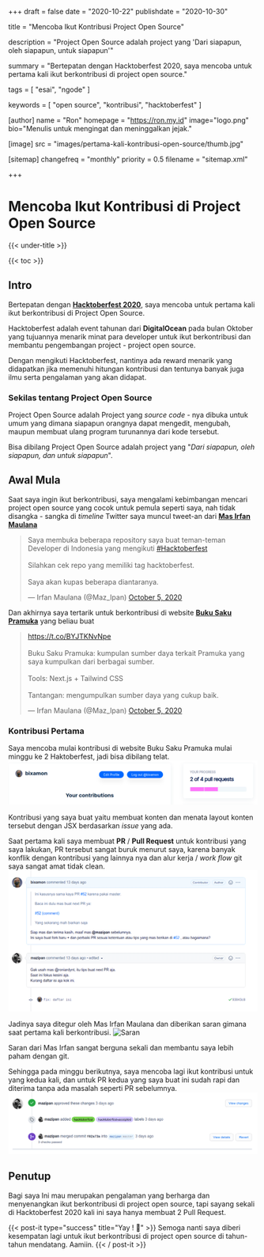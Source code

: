 +++
draft = false
date = "2020-10-22"
publishdate = "2020-10-30"

title = "Mencoba Ikut Kontribusi Project Open Source"

description = "Project Open Source adalah project yang 'Dari siapapun, oleh siapapun, untuk siapapun'"

summary = "Bertepatan dengan Hacktoberfest 2020, saya mencoba untuk pertama kali ikut berkontribusi di project open source."

tags = [
  "esai",
  "ngode"
]

keywords = [
  "open source",
  "kontribusi",
  "hacktoberfest"
]

[author]
    name = "Ron"
    homepage = "https://ron.my.id"
    image="logo.png"
    bio="Menulis untuk mengingat dan meninggalkan jejak."

[image]
    src = "images/pertama-kali-kontribusi-open-source/thumb.jpg"

[sitemap]
    changefreq = "monthly"
    priority = 0.5
    filename = "sitemap.xml"

+++

# Mencoba Ikut Kontribusi di Project Open Source

{{< under-title >}}

{{< toc >}}

## Intro

Bertepatan dengan [**Hacktoberfest 2020**](https://hacktoberfest.digitalocean.com/), saya mencoba untuk pertama kali ikut berkontribusi di Project Open Source.

Hacktoberfest adalah event tahunan dari **DigitalOcean** pada bulan Oktober yang tujuannya menarik minat para developer untuk ikut berkontribusi dan membantu pengembangan project - project open source.

Dengan mengikuti Hacktoberfest, nantinya ada reward menarik yang didapatkan jika memenuhi hitungan kontribusi dan tentunya banyak juga ilmu serta pengalaman yang akan didapat.

### Sekilas tentang Project Open Source

Project Open Source adalah Project yang _source code_ - nya dibuka untuk umum yang dimana siapapun orangnya dapat mengedit, mengubah, maupun membuat ulang program turunannya dari kode tersebut.

Bisa dibilang Project Open Source adalah project yang "_Dari siapapun, oleh siapapun, dan untuk siapapun_".

## Awal Mula

Saat saya ingin ikut berkontribusi, saya mengalami kebimbangan mencari project open source yang cocok untuk pemula seperti saya, nah tidak disangka - sangka di _timeline_ Twitter saya muncul tweet-an dari [**Mas Irfan Maulana**](https://twitter.com/Maz_Ipan)

<blockquote class="twitter-tweet"><p lang="in" dir="ltr">Saya membuka beberapa repository saya buat teman-teman Developer di Indonesia yang mengikuti <a href="https://twitter.com/hashtag/Hacktoberfest?src=hash&amp;ref_src=twsrc%5Etfw">#Hacktoberfest</a><br><br>Silahkan cek repo yang memiliki tag hacktoberfest.<br><br>Saya akan kupas beberapa diantaranya.</p>&mdash; Irfan Maulana (@Maz_Ipan) <a href="https://twitter.com/Maz_Ipan/status/1313115004615315461?ref_src=twsrc%5Etfw">October 5, 2020</a></blockquote> <script async src="https://platform.twitter.com/widgets.js" charset="utf-8"></script>

Dan akhirnya saya tertarik untuk berkontribusi di website [**Buku Saku Pramuka**](https://buku-saku-pramuka.vercel.app/) yang beliau buat

<blockquote class="twitter-tweet"><p lang="in" dir="ltr"><a href="https://t.co/BYJTKNvNpe">https://t.co/BYJTKNvNpe</a><br><br>Buku Saku Pramuka: kumpulan sumber daya terkait Pramuka yang saya kumpulkan dari berbagai sumber.<br><br>Tools: Next.js + Tailwind CSS<br><br>Tantangan: mengumpulkan sumber daya yang cukup baik.</p>&mdash; Irfan Maulana (@Maz_Ipan) <a href="https://twitter.com/Maz_Ipan/status/1313116317294030848?ref_src=twsrc%5Etfw">October 5, 2020</a></blockquote> <script async src="https://platform.twitter.com/widgets.js" charset="utf-8"></script>

### Kontribusi Pertama

Saya mencoba mulai kontribusi di website Buku Saku Pramuka mulai minggu ke 2 Haktoberfest, jadi bisa dibilang telat.
![Hacktoberfest](/images/pertama-kali-kontribusi-open-source/hacktober-progress.png)

Kontribusi yang saya buat yaitu membuat konten dan menata layout konten tersebut dengan JSX berdasarkan _issue_ yang ada.

Saat pertama kali saya membuat **PR** / **Pull Request** untuk kontribusi yang saya lakukan, PR tersebut sangat buruk menurut saya, karena banyak konflik dengan kontribusi yang lainnya nya dan alur kerja / _work flow_ git saya sangat amat tidak clean.
![PR Pertama](/images/pertama-kali-kontribusi-open-source/pr-pertama.png)

Jadinya saya ditegur oleh Mas Irfan Maulana dan diberikan saran gimana saat pertama kali berkontribusi.
![Saran](/images/pertama-kali-kontribusi-open-source/saran-kontribusi.jpeg)

Saran dari Mas Irfan sangat berguna sekali dan membantu saya lebih paham dengan git.

Sehingga pada minggu berikutnya, saya mencoba lagi ikut kontribusi untuk yang kedua kali, dan untuk PR kedua yang saya buat ini sudah rapi dan diterima tanpa ada masalah seperti PR sebelumnya.
![PR Kedua](/images/pertama-kali-kontribusi-open-source/pr-kedua.png)

## Penutup

Bagi saya Ini mau merupakan pengalaman yang berharga dan menyenangkan ikut berkontribusi di project open source, tapi sayang sekali di Hacktoberfest 2020 kali ini saya hanya membuat 2 Pull Request.

{{< post-it type="success" title="Yay ! 🎉" >}}
Semoga nanti saya diberi kesempatan lagi untuk ikut berkontribusi di project open source di tahun-tahun mendatang.
Aamiin.
{{< / post-it >}}
